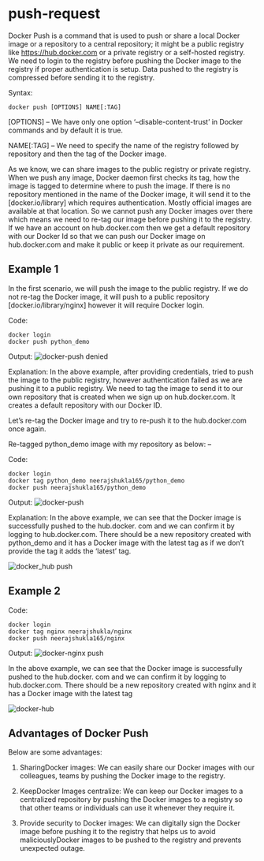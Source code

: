 # push-request

Docker Push is a command that is used to push or share a local Docker image or a repository to a central repository; it might be a public registry like https://hub.docker.com or a private registry or a self-hosted registry. We need to login to the registry before pushing the Docker image to the registry if proper authentication is setup. Data pushed to the registry is compressed before sending it to the registry.

Syntax:
````
docker push [OPTIONS] NAME[:TAG]
````

[OPTIONS] – We have only one option ‘–disable-content-trust’ in Docker commands and by default it is true.

NAME[:TAG] – We need to specify the name of the registry followed by repository and then the tag of the Docker image.

As we know, we can share images to the public registry or private registry. When we push any image, Docker daemon first checks its tag, how the image is tagged to determine where to push the image. If there is no repository mentioned in the name of the Docker image, it will send it to the [docker.io/library] which requires authentication. Mostly official images are available at that location. So we cannot push any Docker images over there which means we need to re-tag our image before pushing it to the registry. If we have an account on hub.docker.com then we get a default repository with our Docker Id so that we can push our Docker image on hub.docker.com and make it public or keep it private as our requirement.

## Example 1
In the first scenario, we will push the image to the public registry. If we do not re-tag the Docker image, it will push to a public repository [docker.io/library/nginx] however it will require Docker login.

Code:
````
docker login
docker push python_demo
````
Output:
![docker-push denied](https://user-images.githubusercontent.com/79436509/114928958-d69b3400-9e50-11eb-9293-c227e140a576.JPG)

Explanation: In the above example, after providing credentials, tried to push the image to the public registry, however authentication failed as we are pushing it to a public registry. We need to tag the image to send it to our own repository that is created when we sign up on hub.docker.com. It creates a default repository with our Docker ID.

Let’s re-tag the Docker image and try to re-push it to the hub.docker.com once again.

Re-tagged python_demo image with my repository as below: –

Code:
````
docker login
docker tag python_demo neerajshukla165/python_demo
docker push neerajshukla165/python_demo
````

Output:
![docker-push](https://user-images.githubusercontent.com/79436509/114929233-28dc5500-9e51-11eb-82fe-c31308a92f02.JPG)


Explanation: In the above example, we can see that the Docker image is successfully pushed to the hub.docker. com and we can confirm it by logging to hub.docker.com. There should be a new repository created with python_demo and it has a Docker image with the latest tag as if we don’t provide the tag it adds the ‘latest’ tag.

![docker_hub push](https://user-images.githubusercontent.com/79436509/114929599-a1dbac80-9e51-11eb-8c7b-d9e0c409145c.JPG)



## Example 2


Code:
````
docker login
docker tag nginx neerajshukla/nginx
docker push neerajshukla165/nginx
````

Output:
![docker-nginx push](https://user-images.githubusercontent.com/79436509/114930399-963cb580-9e52-11eb-856c-9724759c4bc2.JPG)


In the above example, we can see that the Docker image is successfully pushed to the hub.docker. com and we can confirm it by logging to hub.docker.com. There should be a new repository created with nginx and it has a Docker image with the latest tag

![docker-hub](https://user-images.githubusercontent.com/79436509/114930603-d2701600-9e52-11eb-89e3-f8ebda02e6cf.JPG)


## Advantages of Docker Push
Below are some advantages:

 1. SharingDocker images: We can easily share our Docker images with our colleagues, teams by pushing the Docker image to the registry.

 2. KeepDocker Images centralize: We can keep our Docker images to a centralized repository by pushing the Docker images to a registry so that other teams or individuals can use   it whenever they require it.

 3. Provide security to Docker images: We can digitally sign the Docker image before pushing it to the registry that helps us to avoid maliciouslyDocker images to be pushed to     the registry and prevents unexpected outage.

